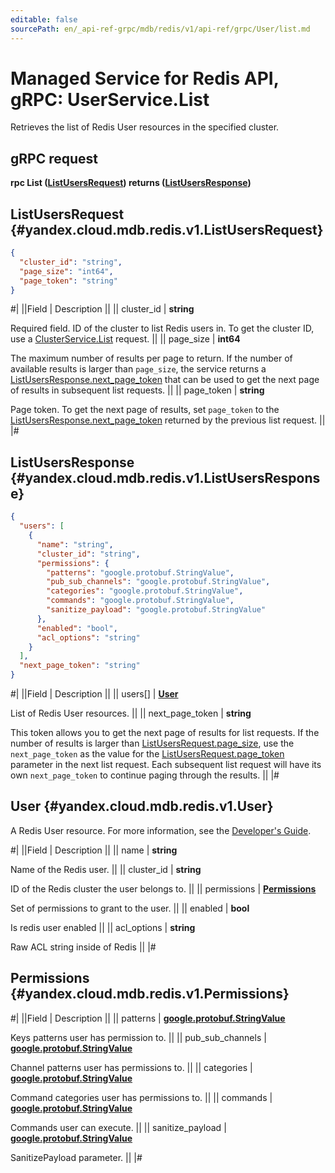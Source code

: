 ```yaml
---
editable: false
sourcePath: en/_api-ref-grpc/mdb/redis/v1/api-ref/grpc/User/list.md
---
```


# Managed Service for Redis API, gRPC: UserService.List

Retrieves the list of Redis User resources in the specified cluster.

## gRPC request

**rpc List ([ListUsersRequest](#yandex.cloud.mdb.redis.v1.ListUsersRequest)) returns ([ListUsersResponse](#yandex.cloud.mdb.redis.v1.ListUsersResponse))**

## ListUsersRequest {#yandex.cloud.mdb.redis.v1.ListUsersRequest}

```json
{
  "cluster_id": "string",
  "page_size": "int64",
  "page_token": "string"
}
```

#|
||Field | Description ||
|| cluster_id | **string**

Required field. ID of the cluster to list Redis users in.
To get the cluster ID, use a [ClusterService.List](/docs/managed-redis/api-ref/grpc/Cluster/list#List) request. ||
|| page_size | **int64**

The maximum number of results per page to return. If the number of available
results is larger than `page_size`, the service returns a [ListUsersResponse.next_page_token](#yandex.cloud.mdb.redis.v1.ListUsersResponse)
that can be used to get the next page of results in subsequent list requests. ||
|| page_token | **string**

Page token. To get the next page of results, set `page_token` to the
[ListUsersResponse.next_page_token](#yandex.cloud.mdb.redis.v1.ListUsersResponse) returned by the previous list request. ||
|#

## ListUsersResponse {#yandex.cloud.mdb.redis.v1.ListUsersResponse}

```json
{
  "users": [
    {
      "name": "string",
      "cluster_id": "string",
      "permissions": {
        "patterns": "google.protobuf.StringValue",
        "pub_sub_channels": "google.protobuf.StringValue",
        "categories": "google.protobuf.StringValue",
        "commands": "google.protobuf.StringValue",
        "sanitize_payload": "google.protobuf.StringValue"
      },
      "enabled": "bool",
      "acl_options": "string"
    }
  ],
  "next_page_token": "string"
}
```

#|
||Field | Description ||
|| users[] | **[User](#yandex.cloud.mdb.redis.v1.User)**

List of Redis User resources. ||
|| next_page_token | **string**

This token allows you to get the next page of results for list requests. If the number of results
is larger than [ListUsersRequest.page_size](#yandex.cloud.mdb.redis.v1.ListUsersRequest), use the `next_page_token` as the value
for the [ListUsersRequest.page_token](#yandex.cloud.mdb.redis.v1.ListUsersRequest) parameter in the next list request. Each subsequent
list request will have its own `next_page_token` to continue paging through the results. ||
|#

## User {#yandex.cloud.mdb.redis.v1.User}

A Redis User resource. For more information, see the
[Developer's Guide](/docs/managed-redis/concepts).

#|
||Field | Description ||
|| name | **string**

Name of the Redis user. ||
|| cluster_id | **string**

ID of the Redis cluster the user belongs to. ||
|| permissions | **[Permissions](#yandex.cloud.mdb.redis.v1.Permissions)**

Set of permissions to grant to the user. ||
|| enabled | **bool**

Is redis user enabled ||
|| acl_options | **string**

Raw ACL string inside of Redis ||
|#

## Permissions {#yandex.cloud.mdb.redis.v1.Permissions}

#|
||Field | Description ||
|| patterns | **[google.protobuf.StringValue](https://developers.google.com/protocol-buffers/docs/reference/csharp/class/google/protobuf/well-known-types/string-value)**

Keys patterns user has permission to. ||
|| pub_sub_channels | **[google.protobuf.StringValue](https://developers.google.com/protocol-buffers/docs/reference/csharp/class/google/protobuf/well-known-types/string-value)**

Channel patterns user has permissions to. ||
|| categories | **[google.protobuf.StringValue](https://developers.google.com/protocol-buffers/docs/reference/csharp/class/google/protobuf/well-known-types/string-value)**

Command categories user has permissions to. ||
|| commands | **[google.protobuf.StringValue](https://developers.google.com/protocol-buffers/docs/reference/csharp/class/google/protobuf/well-known-types/string-value)**

Commands user can execute. ||
|| sanitize_payload | **[google.protobuf.StringValue](https://developers.google.com/protocol-buffers/docs/reference/csharp/class/google/protobuf/well-known-types/string-value)**

SanitizePayload parameter. ||
|#